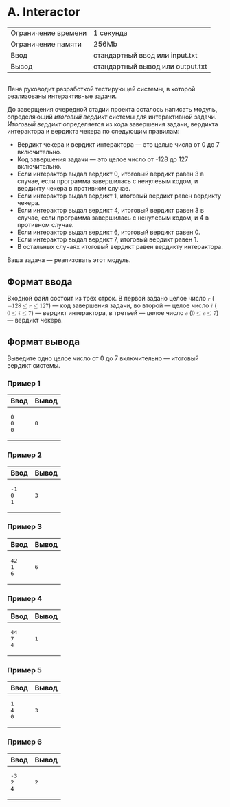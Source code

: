 <div class="problem-statement">
   <div class="header">
      <h1 class="title">A. Interactor</h1>
      <table>
         <tr class="time-limit">
            <td class="property-title">Ограничение времени</td>
            <td>1&nbsp;секунда</td>
         </tr>
         <tr class="memory-limit">
            <td class="property-title">Ограничение памяти</td>
            <td>256Mb</td>
         </tr>
         <tr class="input-file">
            <td class="property-title">Ввод</td>
            <td colspan="1">стандартный ввод или input.txt</td>
         </tr>
         <tr class="output-file">
            <td class="property-title">Вывод</td>
            <td colspan="1">стандартный вывод или output.txt</td>
         </tr>
      </table>
   </div>
   <h2></h2>
   <div class="legend"> Лена руководит разработкой тестирующей системы, в которой реализованы интерактивные задачи. <!--l. 50-->
      <p style="text-indent: 0em;">До заверщения очередной стадии проекта осталось написать модуль, определяющий <span style="font-style:
      italic;">итоговый вердикт </span>системы для интерактивной задачи. <span style="font-style: italic;">Итоговый вердикт </span>определяется
      из кода завершения задачи, вердикта интерактора и вердикта чекера по следующим правилам: </p><ul>
      <li>Вердикт чекера и вердикт интерактора — это целые числа от 0 до 7 включительно. </li>
      <li>Код завершения задачи — это целое число от -128 до 127 включительно. </li>
      <li>Если интерактор выдал вердикт 0, итоговый вердикт равен 3 в случае, если программа завершилась с ненулевым кодом, и вердикту
      чекера в противном случае. </li>
      <li>Если интерактор выдал вердикт 1, итоговый вердикт равен вердикту чекера. </li>
      <li>Если интерактор выдал вердикт 4, итоговый вердикт равен 3 в случае, если программа завершилась с ненулевым кодом, и 4
      в противном случае. </li>
      <li>Если интерактор выдал вердикт 6, итоговый вердикт равен 0. </li>
      <li>Если интерактор выдал вердикт 7, итоговый вердикт равен 1. </li>
      <li>В остальных случаях итоговый вердикт равен вердикту интерактора.</li>
      </ul>
      <!--l. 76-->
      <p style="text-indent: 0em;">Ваша задача — реализовать этот модуль. </p>
      <p></p>
      
   </div>
   <h2>Формат ввода</h2>
   <div class="input-specification"> Входной файл состоит из трёх строк. В первой задано целое число <!--l. 79--><math display="inline" style="text-indent: 0em;"
      xmlns="http://www.w3.org/1998/Math/MathML"><mi>r</mi></math> (<!--l. 80--><math display="inline" style="text-indent: 0em;"
      xmlns="http://www.w3.org/1998/Math/MathML"> <mo>−</mo> <mn>1</mn><mn>2</mn><mn>8</mn> <mo>≤</mo> <mi>r</mi> <mo>≤</mo> <mn>1</mn><mn>2</mn><mn>7</mn></math>)
      — код завершения задачи, во второй — целое число <!--l. 81--><math display="inline" style="text-indent: 0em;" xmlns="http://www.w3.org/1998/Math/MathML"><mi>i</mi></math>
      (<!--l. 81--><math display="inline" style="text-indent: 0em;" xmlns="http://www.w3.org/1998/Math/MathML"><mn>0</mn> <mo>≤</mo>
      <mi>i</mi> <mo>≤</mo> <mn>7</mn></math>) — вердикт интерактора, в третьей — целое число <!--l. 82--><math display="inline"
      style="text-indent: 0em;" xmlns="http://www.w3.org/1998/Math/MathML"><mi>c</mi></math> (<!--l. 82--><math display="inline"
      style="text-indent: 0em;" xmlns="http://www.w3.org/1998/Math/MathML"><mn>0</mn> <mo>≤</mo> <mi>c</mi> <mo>≤</mo> <mn>7</mn></math>)
      — вердикт чекера. 
   </div>
   <h2>Формат вывода</h2>
   <div class="output-specification"> Выведите одно целое число от 0 до 7 включительно — итоговый вердикт системы. </div>
   <h3>Пример 1</h3>
   <table class="sample-tests">
      <thead>
         <tr>
            <th>Ввод</th>
            <th>Вывод</th>
         </tr>
      </thead>
      <tbody>
         <tr>
            <td><pre>0
0
0
</pre></td>
            <td><pre>0
</pre></td>
         </tr>
      </tbody>
   </table>
   <h3>Пример 2</h3>
   <table class="sample-tests">
      <thead>
         <tr>
            <th>Ввод</th>
            <th>Вывод</th>
         </tr>
      </thead>
      <tbody>
         <tr>
            <td><pre>-1
0
1
</pre></td>
            <td><pre>3</pre></td>
         </tr>
      </tbody>
   </table>
   <h3>Пример 3</h3>
   <table class="sample-tests">
      <thead>
         <tr>
            <th>Ввод</th>
            <th>Вывод</th>
         </tr>
      </thead>
      <tbody>
         <tr>
            <td><pre>42
1
6
</pre></td>
            <td><pre>6
</pre></td>
         </tr>
      </tbody>
   </table>
   <h3>Пример 4</h3>
   <table class="sample-tests">
      <thead>
         <tr>
            <th>Ввод</th>
            <th>Вывод</th>
         </tr>
      </thead>
      <tbody>
         <tr>
            <td><pre>44
7
4
</pre></td>
            <td><pre>1
</pre></td>
         </tr>
      </tbody>
   </table>
   <h3>Пример 5</h3>
   <table class="sample-tests">
      <thead>
         <tr>
            <th>Ввод</th>
            <th>Вывод</th>
         </tr>
      </thead>
      <tbody>
         <tr>
            <td><pre>1
4
0
</pre></td>
            <td><pre>3
</pre></td>
         </tr>
      </tbody>
   </table>
   <h3>Пример 6</h3>
   <table class="sample-tests">
      <thead>
         <tr>
            <th>Ввод</th>
            <th>Вывод</th>
         </tr>
      </thead>
      <tbody>
         <tr>
            <td><pre>-3
2
4
</pre></td>
            <td><pre>2
</pre></td>
         </tr>
      </tbody>
   </table>
</div></div>
